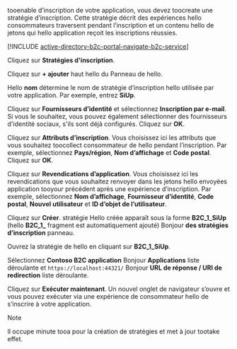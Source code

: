 tooenable d’inscription de votre application, vous devez toocreate une stratégie d’inscription. Cette stratégie décrit des expériences hello consommateurs traversent pendant l’inscription et un contenu hello de jetons qui hello application reçoit les inscriptions réussies.

[!INCLUDE [active-directory-b2c-portal-navigate-b2c-service](active-directory-b2c-portal-navigate-b2c-service.md)]

Cliquez sur **Stratégies d'inscription**.

Cliquez sur **+ ajouter** haut hello du Panneau de hello.

Hello **nom** détermine le nom de stratégie d’inscription hello utilisée par votre application. Par exemple, entrez **SiUp**.

Cliquez sur **Fournisseurs d’identité** et sélectionnez **Inscription par e-mail**. Si vous le souhaitez, vous pouvez également sélectionner des fournisseurs d'identité sociaux, s'ils sont déjà configurés. Cliquez sur **OK**.

Cliquez sur **Attributs d’inscription**. Vous choisissez ici les attributs que vous souhaitez toocollect consommateur de hello pendant l’inscription. Par exemple, sélectionnez **Pays/région**, **Nom d’affichage** et **Code postal**. Cliquez sur **OK**.

Cliquez sur **Revendications d’application**. Vous choisissez ici les revendications que vous souhaitez renvoyer dans les jetons hello envoyées application tooyour précédent après une expérience d’inscription. Par exemple, sélectionnez **Nom d’affichage**, **Fournisseur d’identité**, **Code postal**, **Nouvel utilisateur** et **ID d’objet de l’utilisateur**.

Cliquez sur **Créer**. stratégie Hello créée apparaît sous la forme **B2C_1_SiUp** (hello **B2C\_1\_**  fragment est automatiquement ajouté) Bonjour **des stratégies d’inscription** panneau.

Ouvrez la stratégie de hello en cliquant sur **B2C_1_SiUp**.

Sélectionnez **Contoso B2C application** Bonjour **Applications** liste déroulante et `https://localhost:44321/` Bonjour **URL de réponse / URI de redirection** liste déroulante.

Cliquez sur **Exécuter maintenant**. Un nouvel onglet de navigateur s’ouvre et vous pouvez exécuter via une expérience de consommateur hello de s’inscrire à votre application.

> [!NOTE]
> Il occupe minute tooa pour la création de stratégies et met à jour tootake effet.
>